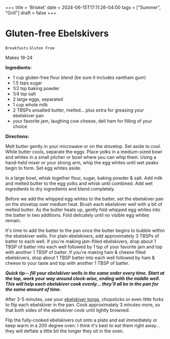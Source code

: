 +++
title = 'Brisket'
date = 2024-06-15T17:11:26-04:00
tags = ["Summer", "Grill"]
draft = false
+++
# Gluten-free Ebelskivers

`Breakfasts` `Gluten Free`

Makes 18-24 

**Ingredients:**

- 1 cup gluten-free flour blend (be sure it includes xantham gum)
- 1.5 tsps sugar
- 1/2 tsp baking powder
- 1/4 tsp salt
- 2 large eggs, separated
- 1 cup whole milk
- 2 TBSPs unsalted butter, melted... plus extra for greasing your ebelskiver pan
- your favorite jam, laughing cow cheese, deli ham for filling of your choice

**Directions:**

Melt butter gently in your microwave or on the stovetop. Set aside to cool. While butter cools, separate the eggs. Place yolks in a medium-sized bowl and whites in a small pitcher or bowl where you can whip them. Using a hand-held mixer or your strong arm, whip the egg whites until wet peaks begin to form. Set egg whites aside.

In a large bowl, whisk together flour, sugar, baking powder & salt. Add milk and melted butter to the egg yolks and whisk until combined. Add wet ingredients to dry ingredients and blend completely.

Before we add the whipped egg whites to the batter, set the ebelskiver pan on the stovetop over medium heat. Brush each ebelskiver well with a bit of melted butter. As the butter heats up, gently fold whipped egg whites into the batter in two additions. Fold delicately until no visible egg whites remain. 

It's time to add the batter to the pan once the butter begins to bubble within the ebelskiver wells. For plain ebelskivers, add approximately 3 TBSPs of batter to each well. If you're making jam-filled ebelskivers, drop about 1 TBSP of batter into each well followed by 1 tsp of your favorite jam and top with another 1 TBSP of batter. If you're making ham & cheese filled ebelskivers, drop about 1 TBSP batter into each well followed by ham & cheese to your taste and top with another 1 TBSP of batter.

**_Quick tip-- fill your ebelskiver wells in the same order every time. Start at the top, work your way around clock-wise, ending with the middle well. This will help each ebelskiver cook evenly... they'll all be in the pan for the same amount of time._**

After 3-5 minutes, use your [ebelskiver tongs](https://www.newegg.com/Product/Product.aspx?Item=9SIA39158G6317&ignorebbr=1&nm_mc=KNC-GoogleMKP-PC&cm_mmc=KNC-GoogleMKP-PC-_-pla-_-HL+-+Cooking+Utensils+%26+Accessories-_-9SIA39158G6317&gclid=Cj0KCQiAzMDTBRDDARIsABX4AWyNheexhMoHe-6kQUbJlYBtbzjifvhVDXIpFY2HsC-1uIZtWGL6usEaAgTBEALw_wcB&gclsrc=aw.ds), chopsticks or even little forks to flip each ebelskiver in the pan. Cook approximately 3 minutes more, so that both sides of the ebelskiver cook until lightly browned. 

Flip the fully-cooked ebelskivers out onto a plate and eat immediately or keep warm in a 200 degree oven. I think it's best to eat them right away... they will deflate a little bit the longer they sit in the oven. 
